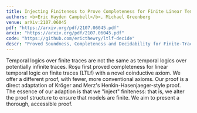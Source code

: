 ```yaml
---
title: Injecting Finiteness to Prove Completeness for Finite Linear Temporal Logic
authors: <b>Eric Hayden Campbell</b>, Michael Greenberg
venue: arXiv:2107.06045
pdf: "https://arxiv.org/pdf/2107.06045.pdf"
arxiv: "https://arxiv.org/pdf/2107.06045.pdf"
code: "https://github.com/ericthewry/ltlf-decide"
descr: "Proved Soundness, Completeness and Decidability for Finite-Trace Linear Temporal Logic. Developed a decision procedure for the logic. Proved the axiomatization equivalent to the temporal axioms in Temporal NetKAT, making a completeness proof possible for TNK."
---
```


Temporal logics over finite traces are not the same as temporal logics over potentially infinite traces. Roşu first proved completeness for linear temporal logic on finite traces (LTLf) with a novel coinductive axiom. We offer a different proof, with fewer, more conventional axioms. Our proof is a direct adaptation of Kröger and Merz's Henkin-Hasenjaeger-style proof. The essence of our adaption is that we "inject" finiteness: that is, we alter the proof structure to ensure that models are finite. We aim to present a thorough, accessible proof. 
